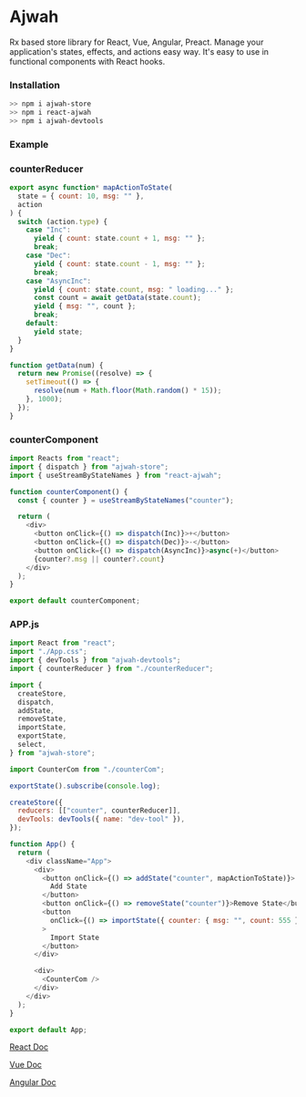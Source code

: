 # Ajwah

Rx based store library for React, Vue, Angular, Preact. Manage your application's states, effects, and actions easy way. It's easy to use in functional components with React hooks.

### Installation

```sh
>> npm i ajwah-store
>> npm i react-ajwah
>> npm i ajwah-devtools
```

### Example

### counterReducer

```javascript
export async function* mapActionToState(
  state = { count: 10, msg: "" },
  action
) {
  switch (action.type) {
    case "Inc":
      yield { count: state.count + 1, msg: "" };
      break;
    case "Dec":
      yield { count: state.count - 1, msg: "" };
      break;
    case "AsyncInc":
      yield { count: state.count, msg: " loading..." };
      const count = await getData(state.count);
      yield { msg: "", count };
      break;
    default:
      yield state;
  }
}

function getData(num) {
  return new Promise((resolve) => {
    setTimeout(() => {
      resolve(num + Math.floor(Math.random() * 15));
    }, 1000);
  });
}
```

### counterComponent

```js
import Reacts from "react";
import { dispatch } from "ajwah-store";
import { useStreamByStateNames } from "react-ajwah";

function counterComponent() {
  const { counter } = useStreamByStateNames("counter");

  return (
    <div>
      <button onClick={() => dispatch(Inc)}>+</button>
      <button onClick={() => dispatch(Dec)}>-</button>
      <button onClick={() => dispatch(AsyncInc)}>async(+)</button>
      {counter?.msg || counter?.count}
    </div>
  );
}

export default counterComponent;
```

### APP.js

```js
import React from "react";
import "./App.css";
import { devTools } from "ajwah-devtools";
import { counterReducer } from "./counterReducer";

import {
  createStore,
  dispatch,
  addState,
  removeState,
  importState,
  exportState,
  select,
} from "ajwah-store";

import CounterCom from "./counterCom";

exportState().subscribe(console.log);

createStore({
  reducers: [["counter", counterReducer]],
  devTools: devTools({ name: "dev-tool" }),
});

function App() {
  return (
    <div className="App">
      <div>
        <button onClick={() => addState("counter", mapActionToState)}>
          Add State
        </button>
        <button onClick={() => removeState("counter")}>Remove State</button>
        <button
          onClick={() => importState({ counter: { msg: "", count: 555 } })}
        >
          Import State
        </button>
      </div>

      <div>
        <CounterCom />
      </div>
    </div>
  );
}

export default App;
```

[React Doc](https://github.com/JUkhan/Ajwah/tree/minandeasy/docs/react#ajwah)

[Vue Doc](https://github.com/JUkhan/Ajwah/tree/minandeasy/docs/vue#ajwah)

[Angular Doc](https://github.com/JUkhan/Ajwah/tree/minandeasy/docs/angular#ajwah)
